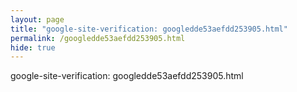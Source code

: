 ```yaml
---
layout: page
title: "google-site-verification: googledde53aefdd253905.html"
permalink: /googledde53aefdd253905.html
hide: true
---
```


google-site-verification: googledde53aefdd253905.html
